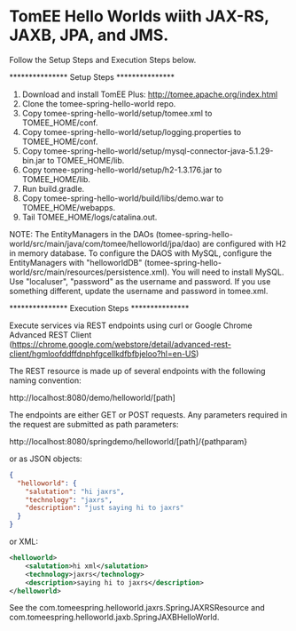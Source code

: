 # TomEE Hello Worlds wiith JAX-RS, JAXB, JPA, and JMS. 

Follow the Setup Steps and Execution Steps below.

*************** Setup Steps *************** 

1. Download and install TomEE Plus: http://tomee.apache.org/index.html
2. Clone the tomee-spring-hello-world repo.
3. Copy tomee-spring-hello-world/setup/tomee.xml to TOMEE_HOME/conf.
4. Copy tomee-spring-hello-world/setup/logging.properties to TOMEE_HOME/conf.
5. Copy tomee-spring-hello-world/setup/mysql-connector-java-5.1.29-bin.jar to TOMEE_HOME/lib.
6. Copy tomee-spring-hello-world/setup/h2-1.3.176.jar to TOMEE_HOME/lib.
7. Run build.gradle.
8. Copy tomee-spring-hello-world/build/libs/demo.war to TOMEE_HOME/webapps.
9. Tail TOMEE_HOME/logs/catalina.out.

NOTE: 
The EntityManagers in the DAOs (tomee-spring-hello-world/src/main/java/com/tomee/helloworld/jpa/dao) are configured with H2 in memory database. 
To configure the DAOS with MySQL, configure the EntityManagers with "helloworldDB" (tomee-spring-hello-world/src/main/resources/persistence.xml). 
You will need to install MySQL. Use "localuser", "password" as the username and password. If you use something different, update the username and password in tomee.xml.

*************** Execution Steps ***************

Execute services via REST endpoints using curl or Google Chrome Advanced REST Client (https://chrome.google.com/webstore/detail/advanced-rest-client/hgmloofddffdnphfgcellkdfbfbjeloo?hl=en-US)

The REST resource is made up of several endpoints with the following naming convention:

http://localhost:8080/demo/helloworld/[path]

The endpoints are either GET or POST requests. Any parameters required in the request are submitted as path parameters:

http://localhost:8080/springdemo/helloworld/[path]/{pathparam}

or as JSON objects:

```json
{
  "helloworld": {
    "salutation": "hi jaxrs",
    "technology": "jaxrs",
    "description": "just saying hi to jaxrs"
  }
}
```

or XML:

```xml
<helloworld>
	<salutation>hi xml</salutation>
	<technology>jaxrs</technology>
	<description>saying hi to jaxrs</description>
</helloworld>
```

See the com.tomeespring.helloworld.jaxrs.SpringJAXRSResource and com.tomeespring.helloworld.jaxb.SpringJAXBHelloWorld.
